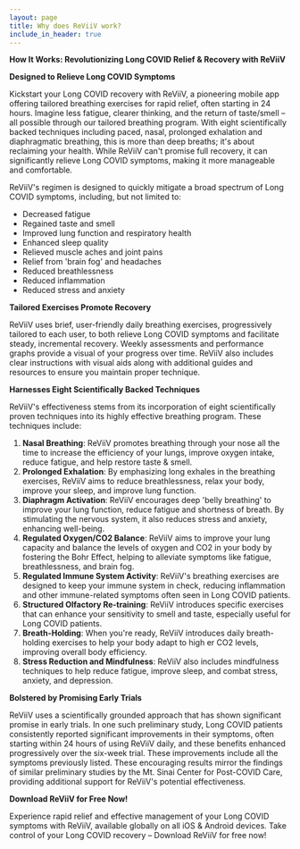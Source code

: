 ```yaml
---
layout: page
title: Why does ReViiV work?
include_in_header: true
---
```


**How It Works: Revolutionizing Long COVID Relief & Recovery with ReViiV**

**Designed to Relieve Long COVID Symptoms**

Kickstart your Long COVID recovery with ReViiV, a pioneering mobile app offering tailored breathing exercises for rapid relief, often starting in 24 hours. Imagine less fatigue, clearer thinking, and the return of taste/smell – all possible through our tailored breathing program. With eight scientifically backed techniques including paced, nasal, prolonged exhalation and diaphragmatic breathing, this is more than deep breaths; it's about reclaiming your health. While ReViiV can't promise full recovery, it can significantly relieve Long COVID symptoms, making it more manageable and comfortable.

ReViiV's regimen is designed to quickly mitigate a broad spectrum of Long COVID symptoms, including, but not limited to:

- Decreased fatigue
- Regained taste and smell
- Improved lung function and respiratory health
- Enhanced sleep quality
- Relieved muscle aches and joint pains
- Relief from 'brain fog' and headaches
- Reduced breathlessness
- Reduced inflammation
- Reduced stress and anxiety

**Tailored Exercises Promote Recovery**

ReViiV uses brief, user-friendly daily breathing exercises, progressively tailored to each user, to both relieve Long COVID symptoms and facilitate steady, incremental recovery. Weekly assessments and performance graphs provide a visual of your progress over time.  ReViiV also includes clear instructions with visual aids along with additional guides and resources to ensure you maintain proper technique.

**Harnesses Eight Scientifically Backed Techniques**

ReViiV's effectiveness stems from its incorporation of eight scientifically proven techniques into its highly effective breathing program.  These techniques include:

1. **Nasal Breathing**: ReViiV promotes breathing through your nose all the time to increase the efficiency of your lungs, improve oxygen intake, reduce fatigue, and help restore taste & smell.
1. **Prolonged Exhalation**: By emphasizing long exhales in the breathing exercises, ReViiV aims to reduce breathlessness, relax your body, improve your sleep, and improve lung function.
1. **Diaphragm Activation**: ReViiV encourages deep 'belly breathing' to improve your lung function, reduce fatigue and shortness of breath. By stimulating the nervous system, it also reduces stress and anxiety, enhancing well-being.
1. **Regulated Oxygen/CO2 Balance**: ReViiV aims to improve your lung capacity and balance the levels of oxygen and CO2 in your body by fostering the Bohr Effect, helping to alleviate symptoms like fatigue, breathlessness, and brain fog.
1. **Regulated Immune System Activity**: ReViiV's breathing exercises are designed to keep your immune system in check, reducing inflammation and other immune-related symptoms often seen in Long COVID patients.
1. **Structured Olfactory Re-training**: ReViiV introduces specific exercises that can enhance your sensitivity to smell and taste, especially useful for Long COVID patients.
1. **Breath-Holding**: When you're ready, ReViiV introduces daily breath-holding exercises to help your body adapt to high	er CO2 levels, improving overall body efficiency.
1. **Stress Reduction and Mindfulness**: ReViiV also includes mindfulness techniques to help reduce fatigue, improve sleep, and combat stress, anxiety, and depression.

**Bolstered by Promising Early Trials**

ReViiV uses a scientifically grounded approach that has shown significant promise in early trials. In one such preliminary study, Long COVID patients consistently reported significant improvements in their symptoms, often starting within 24 hours of using ReViiV daily, and these benefits enhanced progressively over the six-week trial. These improvements include all the symptoms previously listed. These encouraging results mirror the findings of similar preliminary studies by the Mt. Sinai Center for Post-COVID Care, providing additional support for ReViiV's potential effectiveness.

**Download ReViiV for Free Now!**

Experience rapid relief and effective management of your Long COVID symptoms with ReViiV, available globally on all iOS & Android devices. Take control of your Long COVID recovery – Download ReViiV for free now!